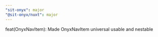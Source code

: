 ```yaml
---
"sit-onyx": major
"@sit-onyx/nuxt": major
---
```


feat(OnyxNavItem): Made OnyxNavItem universal usable and nestable
